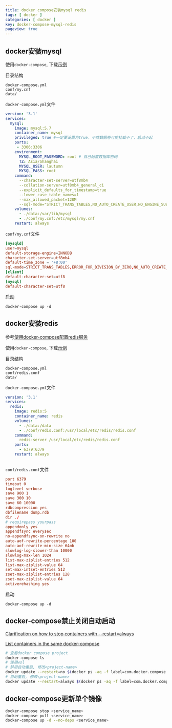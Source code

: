 ```yaml
---
title: docker compose安装mysql redis
tags: [ docker ]
categories: [ docker ]
key: docker-compose-mysql-redis
pageview: true
---
```


## docker安装mysql

<!--more-->

使用`docker-compose`, 下载[示例](/assets/sources/2021/09/mysql.zip)

目录结构

```shell
docker-compose.yml
conf/my.cnf
data/
```

`docker-compose.yml`文件

```yml
version: '3.1'
services:
  mysql:
    image: mysql:5.7
    container_name: mysql
    privileged: true #一定要设置为true，不然数据卷可能挂载不了，启动不起
    ports: 
     - 3306:3306
    environment:
      MYSQL_ROOT_PASSWORD: root # 自己配置数据库密码
      TZ: Asia/Shanghai
      MYSQL_USER: lautumn
      MYSQL_PASS: root
    command:
      --character-set-server=utf8mb4
      --collation-server=utf8mb4_general_ci
      --explicit_defaults_for_timestamp=true
      --lower_case_table_names=1
      --max_allowed_packet=128M
      --sql-mode="STRICT_TRANS_TABLES,NO_AUTO_CREATE_USER,NO_ENGINE_SUBSTITUTION,NO_ZERO_DATE,NO_ZERO_IN_DATE,ERROR_FOR_DIVISION_BY_ZERO"   
    volumes:
      - ./data:/var/lib/mysql
      - ./conf/my.cnf:/etc/mysql/my.cnf
    restart: always
```

`conf/my.cnf`文件

```conf
[mysqld]
user=mysql
default-storage-engine=INNODB
character-set-server=utf8mb4
default-time_zone = '+8:00'
sql-mode=STRICT_TRANS_TABLES,ERROR_FOR_DIVISION_BY_ZERO,NO_AUTO_CREATE_USER,NO_ENGINE_SUBSTITUTION
[client]
default-character-set=utf8
[mysql]
default-character-set=utf8
```

启动

`docker-compose up -d`

## docker安装redis

参考[使用docker-compose配置redis服务](https://www.cnblogs.com/xpengp/p/12713374.html)

使用`docker-compose`, 下载[示例](/assets/sources/2021/09/redis.zip)

目录结构

```shell
docker-compose.yml
conf/redis.conf
data/
```

`docker-compose.yml`文件

```yml
version: '3.1'
services:
  redis:
    image: redis:5
    container_name: redis
    volumes:
      - ./data:/data
      - ./conf/redis.conf:/usr/local/etc/redis/redis.conf
    command:
      redis-server /usr/local/etc/redis/redis.conf
    ports:
      - 6379:6379
    restart: always
    
```

`conf/redis.conf`文件

```conf
port 6379 
timeout 0
loglevel verbose 
save 900 1
save 300 10
save 60 10000
rdbcompression yes
dbfilename dump.rdb
dir ./
# requirepass yourpass
appendonly yes
appendfsync everysec
no-appendfsync-on-rewrite no
auto-aof-rewrite-percentage 100
auto-aof-rewrite-min-size 64mb
slowlog-log-slower-than 10000
slowlog-max-len 1024
list-max-ziplist-entries 512
list-max-ziplist-value 64
set-max-intset-entries 512
zset-max-ziplist-entries 128
zset-max-ziplist-value 64
activerehashing yes
```

启动

`docker-compose up -d`

## docker-compose禁止关闭自动启动

[Clarification on how to stop containers with --restart=always](https://github.com/moby/moby/issues/10032)

[List containers in the same docker-compose](https://stackoverflow.com/a/41943224)

```sh
# 查看docker compose project
docker-compose ls
# 使用wsl
# 禁用自动重启, 修改<project-name>
docker update --restart=no $(docker ps -aq -f label=com.docker.compose.project=<project-name>) &
# 自动重启, 修改<project-name>
docker update --restart=always $(docker ps -aq -f label=com.docker.compose.project=<project-name>) &
```

## docker-compose更新单个镜像

```sh
docker-compose stop <service_name>
docker-compose pull <service_name>
docker-compose up -d --no-deps <service_name>
```
